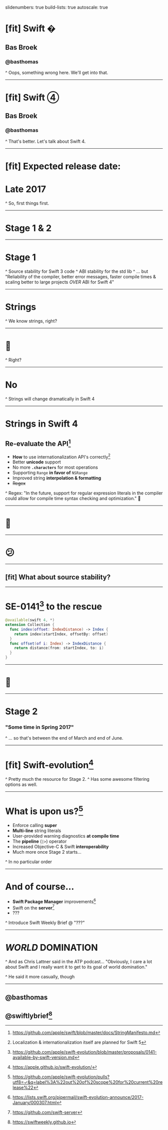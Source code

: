 slidenumbers: true
build-lists: true
autoscale: true

# [fit] **Swift �**

## Bas Broek
### @basthomas

^ Oops, something wrong here. We'll get into that.

---

# [fit] **Swift ④**

## Bas Broek
### @basthomas

^ That's better. Let's talk about Swift 4.

---

# [fit] Expected release date:
# **Late 2017**

^ So, first things first.

---

# Stage 1 & 2

---

# Stage 1

^ Source stability for Swift 3 code
^ ABI stability for the std lib
^ ... but "Reliability of the compiler, better error messages, faster compile times & scaling better to large projects *OVER* ABI for Swift 4"

---

# Strings

^ We know strings, right?

---

# 🤔

^ Right?

---

# No

^ Strings will change dramatically in Swift 4

---

# Strings in Swift 4
## Re-evaluate the API[^1]

- **How** to use internationalization API's correctly[^2]
- Better **unicode** support
- No more **`.characters`** for most operations
- Supporting `Range` **in favor of** `NSRange`
- Improved string **interpolation & formatting**
- ~~Regex~~

[^1]: https://github.com/apple/swift/blob/master/docs/StringManifesto.md

[^2]: Localization & internationalization itself are planned for Swift 5

^ Regex: "In the future, support for regular expression literals in the compiler could allow for compile time syntax checking and optimization." 🎉

---

# 🎉

---

# 😕

---

## [fit] What about source stability?

---

# SE-0141[^3] to the rescue

```swift
@available(swift 4, *)
extension Collection {
  func index(offset: IndexDistance) -> Index {
    return index(startIndex, offsetBy: offset)
  }
  func offset(of i: Index) -> IndexDistance {
    return distance(from: startIndex, to: i)
  }
}
```

[^3]: https://github.com/apple/swift-evolution/blob/master/proposals/0141-available-by-swift-version.md

---

# 🎉

---

# Stage 2
### "Some time in Spring 2017"

^ ... so that's between the end of March and end of June.

---

# [fit] Swift-evolution[^4]

[^4]: https://apple.github.io/swift-evolution/

^ Pretty much the resource for Stage 2.
^ Has some awesome filtering options as well.

---

# What is upon us?[^5]

- Enforce calling **super**
- **Multi-line** string literals
- User-provided warning diagnostics **at compile time**
- The **pipeline** (`|>`) operator
- Increased Objective-C & Swift **interoperability**
- Much more once Stage 2 starts...

[^5]: https://github.com/apple/swift-evolution/pulls?utf8=✓&q=label%3A%22out%20of%20scope%20for%20current%20release%22

^ In no particular order

---

# And of course...

- **Swift Package Manager** improvements[^6]
- Swift on the **server**[^7]
- ???

[^6]: https://lists.swift.org/pipermail/swift-evolution-announce/2017-January/000307.html

[^7]: https://github.com/swift-server

^ Introduce Swift Weekly Brief @ "???"

---

# *WORLD* **DOMINATION**

^ And as Chris Lattner said in the ATP podcast... "Obviously, I care a lot about Swift and I really want it to get to its goal of world domination."

^ He said it more casually, though

---

## **@basthomas**
## @swiftlybrief[^8]

[^8]: https://swiftweekly.github.io